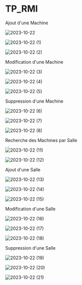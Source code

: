 # TP_RMI

Ajout d'une Machine

![2023-10-22](https://github.com/ayaberhil/TP_RMI/assets/147451152/ee0d7485-e06b-49df-a80e-622d79e1e30d)

![2023-10-22 (1)](https://github.com/ayaberhil/TP_RMI/assets/147451152/bd615433-5c7d-4518-91de-eac526a8a47c)

![2023-10-22 (2)](https://github.com/ayaberhil/TP_RMI/assets/147451152/0e2bd771-7c1e-46b8-a358-24eee37e0293)


Modification d'une Machine


![2023-10-22 (3)](https://github.com/ayaberhil/TP_RMI/assets/147451152/fc324f4d-d6ee-4af7-bce0-ff36786d16fa)


![2023-10-22 (4)](https://github.com/ayaberhil/TP_RMI/assets/147451152/5fc0e72c-df7d-4512-b3f3-42ae3987e93e)

![2023-10-22 (5)](https://github.com/ayaberhil/TP_RMI/assets/147451152/673c1e41-9c4f-4d83-8610-bab8e2c9f2f2)


Suppression d'une Machine


![2023-10-22 (6)](https://github.com/ayaberhil/TP_RMI/assets/147451152/3e58777d-f8ba-4084-b845-4b294022e783)

![2023-10-22 (7)](https://github.com/ayaberhil/TP_RMI/assets/147451152/2720eff5-ad7a-48ed-b140-36ade513ff79)

![2023-10-22 (8)](https://github.com/ayaberhil/TP_RMI/assets/147451152/41c07008-3e55-458f-8cce-ef09094db3df)


Recherche des Machines par Salle




![2023-10-22 (11)](https://github.com/ayaberhil/TP_RMI/assets/147451152/ffaf2610-a4a8-4531-9e9e-1aa51394510b)


![2023-10-22 (12)](https://github.com/ayaberhil/TP_RMI/assets/147451152/a789735f-00a6-4727-bf81-048350dd33a8)


Ajout d'une Salle


![2023-10-22 (13)](https://github.com/ayaberhil/TP_RMI/assets/147451152/8bede10d-8ebb-46ba-8c8e-0344e6656554)

![2023-10-22 (14)](https://github.com/ayaberhil/TP_RMI/assets/147451152/d57b7103-5bd4-4517-a8bc-6bcb25862290)

![2023-10-22 (15)](https://github.com/ayaberhil/TP_RMI/assets/147451152/81e58d05-c9a5-489d-b9b7-90aacfcaeaf4)


Modification d'une Salle


![2023-10-22 (16)](https://github.com/ayaberhil/TP_RMI/assets/147451152/265edfce-5ed6-43da-9937-7c2ac14fd84c)

![2023-10-22 (17)](https://github.com/ayaberhil/TP_RMI/assets/147451152/72991b64-c0e5-4aad-99bb-983cd48008c3)

![2023-10-22 (18)](https://github.com/ayaberhil/TP_RMI/assets/147451152/b0d114e7-14c2-4836-a769-2530e8d31d2f)


Suppression d'une Salle


![2023-10-22 (19)](https://github.com/ayaberhil/TP_RMI/assets/147451152/4e1552d0-7893-43c0-a093-129b1ba2de62)



![2023-10-22 (20)](https://github.com/ayaberhil/TP_RMI/assets/147451152/daef499b-303d-4948-86cc-4b5919fdf80d)

![2023-10-22 (21)](https://github.com/ayaberhil/TP_RMI/assets/147451152/200d93ad-3fc5-4135-956c-c11875634ebc)
